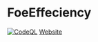 # FoeEffeciency

[![CodeQL](https://github.com/Squazz/FoeEffeciency/actions/workflows/github-code-scanning/codeql/badge.svg)](https://github.com/Squazz/FoeEffeciency/actions/workflows/github-code-scanning/codeql)
[Website](https://squazz.github.io/FoeEffeciency/)
